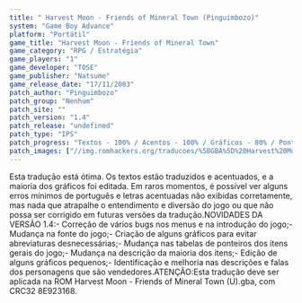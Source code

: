```yaml
---
title: " Harvest Moon - Friends of Mineral Town (Pinguimbozo)"
system: "Game Boy Advance"
platform: "Portátil"
game_title: "Harvest Moon - Friends of Mineral Town"
game_category: "RPG / Estratégia"
game_players: "1"
game_developer: "TOSE"
game_publisher: "Natsume"
game_release_date: "17/11/2003"
patch_author: "Pinguimbozo"
patch_group: "Nenhum"
patch_site: ""
patch_version: "1.4"
patch_release: "undefined"
patch_type: "IPS"
patch_progress: "Textos - 100% / Acentos - 100% / Gráficos - 80% / Ponteiros - 100%"
patch_images: ["//img.romhackers.org/traducoes/%5BGBA%5D%20Harvest%20Moon%20-%20Friends%20of%20Mineral%20Town%20-%20Pinguimbozo%20-%201.png","//img.romhackers.org/traducoes/%5BGBA%5D%20Harvest%20Moon%20-%20Friends%20of%20Mineral%20Town%20-%20Pinguimbozo%20-%202.png","//img.romhackers.org/traducoes/%5BGBA%5D%20Harvest%20Moon%20-%20Friends%20of%20Mineral%20Town%20-%20Pinguimbozo%20-%203.png"]
---
```

Esta tradução está ótima. Os textos estão traduzidos e acentuados, e a maioria dos gráficos foi editada. Em raros momentos, é possível ver alguns erros mínimos de português e letras acentuadas não exibidas corretamente, mas nada que atrapalhe o entendimento e diversão do jogo ou que não possa ser corrigido em futuras versões da tradução.NOVIDADES DA VERSÃO 1.4:- Correção de vários bugs nos menus e na introdução do jogo;- Mudança na fonte do jogo;- Criação de alguns gráficos para evitar abreviaturas desnecessárias;- Mudança nas tabelas de ponteiros dos itens gerais do jogo;- Mudança na descrição da maioria dos itens;- Edição de alguns gráficos pequenos;- Identificação e melhoria nas descrições e falas dos personagens que são vendedores.ATENÇÃO:Esta tradução deve ser aplicada na ROM Harvest Moon - Friends of Mineral Town (U).gba, com CRC32 8E923168.
